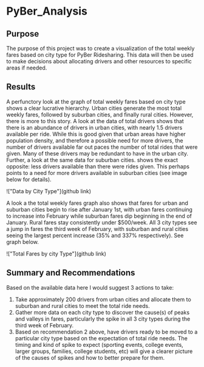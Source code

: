# PyBer_Analysis

## Purpose 
The purpose of this project was to create a visualization of the total weekly fares based on city type for PyBer Ridesharing. This data will then be used to make decisions about allocating drivers and other resources to specific areas if needed.

## Results
A perfunctory look at the graph of total weekly fares based on city type shows a clear lucrative hierarchy. Urban cities generate the most total weekly fares, followed by suburban cities, and finally rural cities. However, there is more to this story. A look at the data of total drivers shows that there is an abundance of drivers in urban cities, with nearly 1.5 drivers available per ride. While this is good given that urban areas have higher population density, and therefore a possible need for more drivers, the number of drivers available far out paces the number of total rides that were given. Many of these drivers may be redundant to have in the urban city. Further, a look at the same data for suburban cities. shows the exact opposite: less drivers available than there were rides given. This perhaps points to a need for more drivers available in suburban cities (see image below for details).

!["Data by City Type"](github link)

A look a the total weekly fares graph also shows that fares for urban and suburban cities begin to rise after January 1st, with urban fares continuing to increase into February while suburban fares dip beginning in the end of January. Rural fares stay consistently under $500/week. All 3 city types see a jump in fares the third week of February, with suburban and rural cities seeing the largest percent increase (35% and 337% respectively). See graph below.

!["Total Fares by city Type"](github link)

## Summary and Recommendations

Based on the available data here I would suggest 3 actions to take:
1. Take approximately 200 drivers from urban cities and allocate them to suburban and rural cities to meet the total ride needs.
2. Gather more data on each city type to discover the cause(s) of peaks and valleys in fares, particularly the spike in all 3 city types during the third week of February.
3. Based on recommendation 2 above, have drivers ready to be moved to a particular city type based on the expectation of total ride needs. The timing and kind of spike to expect (sporting events, college events, larger groups, families, college students, etc) will give a clearer picture of the causes of spikes and how to better prepare for them.